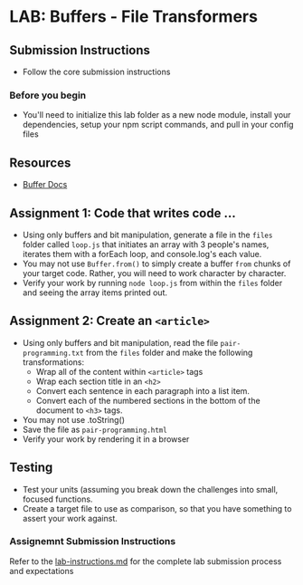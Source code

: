 # LAB: Buffers - File Transformers

## Submission Instructions
* Follow the core submission instructions

### Before you begin
* You'll need to initialize this lab folder as a new node module, install your dependencies, setup your npm script commands, and pull in your config files

## Resources  
* [Buffer Docs](https://nodejs.org/api/buffer.html)

## Assignment 1: Code that writes code ...
* Using only buffers and bit manipulation, generate a file in the `files` folder called `loop.js` that initiates an array with 3 people's names, iterates them with a forEach loop, and console.log's each value.
* You may not use `Buffer.from()` to simply create a buffer `from` chunks of your target code. Rather, you will need to work character by character.
* Verify your work by running `node loop.js` from within the `files` folder and seeing the array items printed out.

## Assignment 2: Create an `<article>`
* Using only buffers and bit manipulation, read the file `pair-programming.txt` from the `files` folder and make the following transformations:
  * Wrap all of the content within `<article>` tags
  * Wrap each section title in an `<h2>`
  * Convert each sentence in each paragraph into a list item.
  * Convert each of the numbered sections in the bottom of the document to `<h3>` tags.
* You may not use .toString()
* Save the file as `pair-programming.html`
* Verify your work by rendering it in a browser

## Testing 
* Test your units (assuming you break down the challenges into small, focused functions.
* Create a target file to use as comparison, so that you have something to assert your work against.

### Assignemnt Submission Instructions
Refer to the [lab-instructions.md](../../../reference/submission-instructions/labs.md) for the complete lab submission process and expectations
